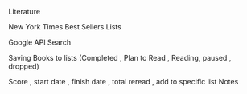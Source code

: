 Literature

New York Times Best Sellers Lists

Google API Search

Saving Books to lists (Completed , Plan to Read , Reading, paused , dropped)

Score , start date , finish date , total reread , add to specific list
Notes
